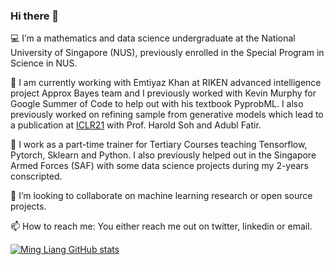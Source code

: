 ### Hi there 👋

💻 I’m a mathematics and data science undergraduate at the National University of Singapore (NUS), previously enrolled in the Special Program in Science in NUS. 

🧠 I am currently working with Emtiyaz Khan at RIKEN advanced intelligence project Approx Bayes team and I previously worked with Kevin Murphy for Google Summer of Code to help out with his textbook PyprobML.  I also previously worked on refining sample from generative models which lead to a publication at [ICLR21](https://openreview.net/forum?id=Zbc-ue9p_rE) with Prof. Harold Soh and Adubl Fatir.

💼 I work as a part-time trainer for Tertiary Courses teaching Tensorflow, Pytorch, Sklearn and Python. I also previously helped out in the Singapore Armed Forces (SAF) with some data science projects during my 2-years conscripted. 

👯 I’m looking to collaborate on machine learning research or open source projects. 

📫 How to reach me: You either reach me out on twitter, linkedin or email. 

[![Ming Liang GitHub stats](https://github-readme-stats.vercel.app/api?username=neoanarika)](https://github.com/neoanarika/github-readme-stats)
